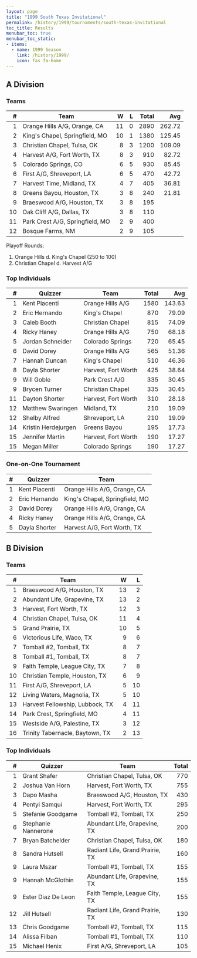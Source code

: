 ```yaml
---
layout: page
title: "1999 South Texas Invitational"
permalink: /history/1999/tournaments/south-texas-invitational
toc_title: Results
menubar_toc: true
menubar_toc_static:
- items:
  - name: 1999 Season
    link: /history/1999/
    icon: fas fa-home
---
```


## A Division

### Teams

|    # | Team                            |    W |    L | Total |    Avg |
| ---: | ------------------------------- | ---: | ---: | ----: | -----: |
|    1 | Orange Hills A/G, Orange, CA    |   11 |    0 |  2890 | 262.72 |
|    2 | King's Chapel, Springfield, MO  |   10 |    1 |  1380 | 125.45 |
|    3 | Christian Chapel, Tulsa, OK     |    8 |    3 |  1200 | 109.09 |
|    4 | Harvest A/G, Fort Worth, TX     |    8 |    3 |   910 |  82.72 |
|    5 | Colorado Springs, CO            |    6 |    5 |   930 |  85.45 |
|    6 | First A/G, Shreveport, LA       |    6 |    5 |   470 |  42.72 |
|    7 | Harvest Time, Midland, TX       |    4 |    7 |   405 |  36.81 |
|    8 | Greens Bayou, Houston, TX       |    3 |    8 |   240 |  21.81 |
|    9 | Braeswood A/G, Houston, TX      |    3 |    8 |   195 |        |
|   10 | Oak Cliff A/G, Dallas, TX       |    3 |    8 |   110 |        |
|   11 | Park Crest A/G, Springfield, MO |    2 |    9 |   400 |        |
|   12 | Bosque Farms, NM                |    2 |    9 |   105 |        |

Playoff Rounds:
1. Orange Hills d. King's Chapel (250 to 100)
2. Christian Chapel d. Harvest A/G

### Top Individuals

|    # | Quizzer             | Team                | Total |    Avg |
| ---: | ------------------- | ------------------- | ----: | -----: |
|    1 | Kent Piacenti       | Orange Hills A/G    |  1580 | 143.63 |
|    2 | Eric Hernando       | King's Chapel       |   870 |  79.09 |
|    3 | Caleb Booth         | Christian Chapel    |   815 |  74.09 |
|    4 | Ricky Haney         | Orange Hills A/G    |   750 |  68.18 |
|    5 | Jordan Schneider    | Colorado Springs    |   720 |  65.45 |
|    6 | David Dorey         | Orange Hills A/G    |   565 |  51.36 |
|    7 | Hannah Duncan       | King's Chapel       |   510 |  46.36 |
|    8 | Dayla Shorter       | Harvest, Fort Worth |   425 |  38.64 |
|    9 | Will Goble          | Park Crest A/G      |   335 |  30.45 |
|    9 | Brycen Turner       | Christian Chapel    |   335 |  30.45 |
|   11 | Dayton Shorter      | Harvest, Fort Worth |   310 |  28.18 |
|   12 | Matthew Swaringen   | Midland, TX         |   210 |  19.09 |
|   12 | Shelby Alfred       | Shreveport, LA      |   210 |  19.09 |
|   14 | Kristin Herdejurgen | Greens Bayou        |   195 |  17.73 |
|   15 | Jennifer Martin     | Harvest, Fort Worth |   190 |  17.27 |
|   15 | Megan Miller        | Colorado Springs    |   190 |  17.27 |

### One-on-One Tournament

|    # | Quizzer       | Team                           |
| ---: | ------------- | ------------------------------ |
|    1 | Kent Piacenti | Orange Hills A/G, Orange, CA   |
|    2 | Eric Hernando | King's Chapel, Springfield, MO |
|    3 | David Dorey   | Orange Hills A/G, Orange, CA   |
|    4 | Ricky Haney   | Orange Hills A/G, Orange, CA   |
|    5 | Dayla Shorter | Harvest A/G, Fort Worth, TX    |

## B Division

### Teams

|    # | Team                            |    W |    L |
| ---: | ------------------------------- | ---: | ---: |
|    1 | Braeswood A/G, Houston, TX      |   13 |    2 |
|    2 | Abundant Life, Grapevine, TX    |   13 |    2 |
|    3 | Harvest, Fort Worth, TX         |   12 |    3 |
|    4 | Christian Chapel, Tulsa, OK     |   11 |    4 |
|    5 | Grand Prairie, TX               |   10 |    5 |
|    6 | Victorious Life, Waco, TX       |    9 |    6 |
|    7 | Tomball #2, Tomball, TX         |    8 |    7 |
|    8 | Tomball #1, Tomball, TX         |    8 |    7 |
|    9 | Faith Temple, League City, TX   |    7 |    8 |
|   10 | Christian Temple, Houston, TX   |    6 |    9 |
|   11 | First A/G, Shreveport, LA       |    5 |   10 |
|   12 | Living Waters, Magnolia, TX     |    5 |   10 |
|   13 | Harvest Fellowship, Lubbock, TX |    4 |   11 |
|   14 | Park Crest, Springfield, MO     |    4 |   11 |
|   15 | Westside A/G, Palestine, TX     |    3 |   12 |
|   16 | Trinity Tabernacle, Baytown, TX |    2 |   13 |

### Top Individuals

|    # | Quizzer             | Team                            | Total |
| ---: | ------------------- | ------------------------------- | ----: |
|    1 | Grant Shafer        | Christian Chapel, Tulsa, OK     |   770 |
|    2 | Joshua Van Horn     | Harvest, Fort Worth, TX         |   755 |
|    3 | Dapo Masha          | Braeswood A/G, Houston, TX      |   430 |
|    4 | Pentyi Samqui       | Harvest, Fort Worth, TX         |   295 |
|    5 | Stefanie Goodgame   | Tomball #2, Tomball, TX         |   250 |
|    6 | Stephanie Nannerone | Abundant Life, Grapevine, TX    |   200 |
|    7 | Bryan Batchelder    | Christian Chapel, Tulsa, OK     |   180 |
|    8 | Sandra Hutsell      | Radiant Life, Grand Prairie, TX |   160 |
|    9 | Laura Mszar         | Tomball #1, Tomball, TX         |   155 |
|    9 | Hannah McGlothin    | Abundant Life, Grapevine, TX    |   155 |
|    9 | Ester Diaz De Leon  | Faith Temple, League City, TX   |   155 |
|   12 | Jill Hutsell        | Radiant Life, Grand Prairie, TX |   130 |
|   13 | Chris Goodgame      | Tomball #2, Tomball, TX         |   115 |
|   14 | Alissa Filban       | Tomball #1, Tomball, TX         |   110 |
|   15 | Michael Henix       | First A/G, Shreveport, LA       |   105 |

